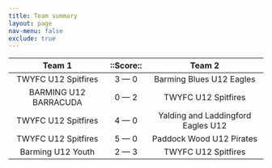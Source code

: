 ```yaml
---
title: Team summary
layout: page
nav-menu: false
exclude: true
---
```




|        Team 1         |  ::Score::  |               Team 2               |
|:---------------------:|:-----------:|:----------------------------------:|
|  TWYFC U12 Spitfires  | 3 &mdash; 0 |      Barming Blues U12 Eagles      |
| BARMING U12 BARRACUDA | 0 &mdash; 2 |        TWYFC U12 Spitfires         |
|  TWYFC U12 Spitfires  | 4 &mdash; 0 | Yalding and Laddingford Eagles U12 |
|  TWYFC U12 Spitfires  | 5 &mdash; 0 |      Paddock Wood U12 Pirates      |
|   Barming U12 Youth   | 2 &mdash; 3 |        TWYFC U12 Spitfires         |

 <br /><br /><br />